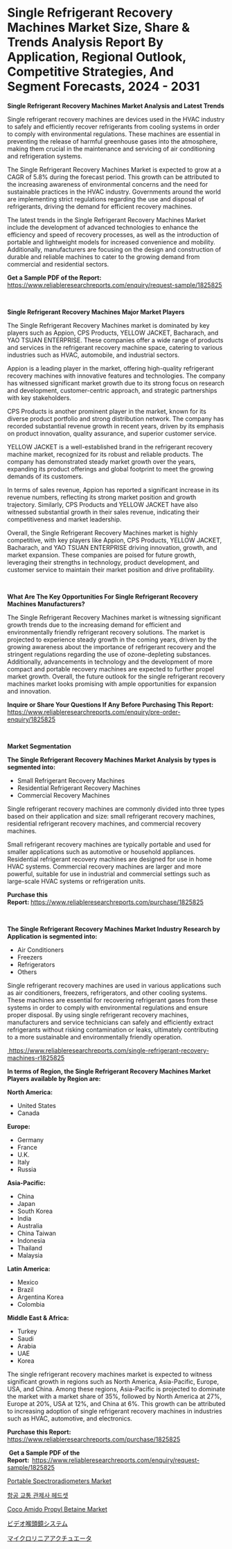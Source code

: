 <p><h1>Single Refrigerant Recovery Machines Market Size, Share & Trends Analysis Report By Application, Regional Outlook, Competitive Strategies, And Segment Forecasts, 2024 - 2031</h1></p><p><strong>Single Refrigerant Recovery Machines Market Analysis and Latest Trends</strong></p>
<p><p>Single refrigerant recovery machines are devices used in the HVAC industry to safely and efficiently recover refrigerants from cooling systems in order to comply with environmental regulations. These machines are essential in preventing the release of harmful greenhouse gases into the atmosphere, making them crucial in the maintenance and servicing of air conditioning and refrigeration systems.</p><p>The Single Refrigerant Recovery Machines Market is expected to grow at a CAGR of 5.8% during the forecast period. This growth can be attributed to the increasing awareness of environmental concerns and the need for sustainable practices in the HVAC industry. Governments around the world are implementing strict regulations regarding the use and disposal of refrigerants, driving the demand for efficient recovery machines.</p><p>The latest trends in the Single Refrigerant Recovery Machines Market include the development of advanced technologies to enhance the efficiency and speed of recovery processes, as well as the introduction of portable and lightweight models for increased convenience and mobility. Additionally, manufacturers are focusing on the design and construction of durable and reliable machines to cater to the growing demand from commercial and residential sectors.</p></p>
<p><strong>Get a Sample PDF of the Report:&nbsp;</strong> <a href="https://www.reliableresearchreports.com/enquiry/request-sample/1825825">https://www.reliableresearchreports.com/enquiry/request-sample/1825825</a></p>
<p>&nbsp;</p>
<p><strong>Single Refrigerant Recovery Machines Major Market Players</strong></p>
<p><p>The Single Refrigerant Recovery Machines market is dominated by key players such as Appion, CPS Products, YELLOW JACKET, Bacharach, and YAO TSUAN ENTERPRISE. These companies offer a wide range of products and services in the refrigerant recovery machine space, catering to various industries such as HVAC, automobile, and industrial sectors.</p><p>Appion is a leading player in the market, offering high-quality refrigerant recovery machines with innovative features and technologies. The company has witnessed significant market growth due to its strong focus on research and development, customer-centric approach, and strategic partnerships with key stakeholders.</p><p>CPS Products is another prominent player in the market, known for its diverse product portfolio and strong distribution network. The company has recorded substantial revenue growth in recent years, driven by its emphasis on product innovation, quality assurance, and superior customer service.</p><p>YELLOW JACKET is a well-established brand in the refrigerant recovery machine market, recognized for its robust and reliable products. The company has demonstrated steady market growth over the years, expanding its product offerings and global footprint to meet the growing demands of its customers.</p><p>In terms of sales revenue, Appion has reported a significant increase in its revenue numbers, reflecting its strong market position and growth trajectory. Similarly, CPS Products and YELLOW JACKET have also witnessed substantial growth in their sales revenue, indicating their competitiveness and market leadership.</p><p>Overall, the Single Refrigerant Recovery Machines market is highly competitive, with key players like Appion, CPS Products, YELLOW JACKET, Bacharach, and YAO TSUAN ENTERPRISE driving innovation, growth, and market expansion. These companies are poised for future growth, leveraging their strengths in technology, product development, and customer service to maintain their market position and drive profitability.</p></p>
<p>&nbsp;</p>
<p><strong>What Are The Key Opportunities For Single Refrigerant Recovery Machines Manufacturers?</strong></p>
<p><p>The Single Refrigerant Recovery Machines market is witnessing significant growth trends due to the increasing demand for efficient and environmentally friendly refrigerant recovery solutions. The market is projected to experience steady growth in the coming years, driven by the growing awareness about the importance of refrigerant recovery and the stringent regulations regarding the use of ozone-depleting substances. Additionally, advancements in technology and the development of more compact and portable recovery machines are expected to further propel market growth. Overall, the future outlook for the single refrigerant recovery machines market looks promising with ample opportunities for expansion and innovation.</p></p>
<p><strong>Inquire or Share Your Questions If Any Before Purchasing This Report:</strong> <a href="https://www.reliableresearchreports.com/enquiry/pre-order-enquiry/1825825">https://www.reliableresearchreports.com/enquiry/pre-order-enquiry/1825825</a></p>
<p>&nbsp;</p>
<p><strong>Market Segmentation</strong></p>
<p><strong>The Single Refrigerant Recovery Machines Market Analysis by types is segmented into:</strong></p>
<p><ul><li>Small Refrigerant Recovery Machines</li><li>Residential Refrigerant Recovery Machines</li><li>Commercial Recovery Machines</li></ul></p>
<p><p>Single refrigerant recovery machines are commonly divided into three types based on their application and size: small refrigerant recovery machines, residential refrigerant recovery machines, and commercial recovery machines.</p><p>Small refrigerant recovery machines are typically portable and used for smaller applications such as automotive or household appliances. Residential refrigerant recovery machines are designed for use in home HVAC systems. Commercial recovery machines are larger and more powerful, suitable for use in industrial and commercial settings such as large-scale HVAC systems or refrigeration units.</p></p>
<p><strong>Purchase this Report:&nbsp;</strong><a href="https://www.reliableresearchreports.com/purchase/1825825">https://www.reliableresearchreports.com/purchase/1825825</a></p>
<p>&nbsp;</p>
<p><strong>The Single Refrigerant Recovery Machines Market Industry Research by Application is segmented into:</strong></p>
<p><ul><li>Air Conditioners</li><li>Freezers</li><li>Refrigerators</li><li>Others</li></ul></p>
<p><p>Single refrigerant recovery machines are used in various applications such as air conditioners, freezers, refrigerators, and other cooling systems. These machines are essential for recovering refrigerant gases from these systems in order to comply with environmental regulations and ensure proper disposal. By using single refrigerant recovery machines, manufacturers and service technicians can safely and efficiently extract refrigerants without risking contamination or leaks, ultimately contributing to a more sustainable and environmentally friendly operation.</p></p>
<p><a href="https://www.reliableresearchreports.com/single-refrigerant-recovery-machines-r1825825">&nbsp;https://www.reliableresearchreports.com/single-refrigerant-recovery-machines-r1825825</a></p>
<p><strong>In terms of Region, the Single Refrigerant Recovery Machines Market Players available by Region are:</strong></p>
<p>
    <p> <strong> North America: </strong>
        <ul>
            <li>United States</li>
            <li>Canada</li>
        </ul>
        </p> 
    <p> <strong> Europe: </strong>
        <ul>
            <li>Germany</li>
            <li>France</li>
            <li>U.K.</li>
            <li>Italy</li>
            <li>Russia</li>
        </ul>
        </p> 
    <p> <strong> Asia-Pacific: </strong>
        <ul>
            <li>China</li>
            <li>Japan</li>
            <li>South Korea</li>
            <li>India</li>
            <li>Australia</li>
            <li>China Taiwan</li>
            <li>Indonesia</li>
            <li>Thailand</li>
            <li>Malaysia</li>
        </ul>
        </p> 
    <p> <strong> Latin America: </strong>
        <ul>
            <li>Mexico</li>
            <li>Brazil</li>
            <li>Argentina Korea</li>
            <li>Colombia</li>
        </ul>
        </p> 
    <p> <strong> Middle East & Africa: </strong>
        <ul>
            <li>Turkey</li>
            <li>Saudi</li>
            <li>Arabia</li>
            <li>UAE</li>
            <li>Korea</li>
        </ul>
    </p>
    </p>
<p><p>The single refrigerant recovery machines market is expected to witness significant growth in regions such as North America, Asia-Pacific, Europe, USA, and China. Among these regions, Asia-Pacific is projected to dominate the market with a market share of 35%, followed by North America at 27%, Europe at 20%, USA at 12%, and China at 6%. This growth can be attributed to increasing adoption of single refrigerant recovery machines in industries such as HVAC, automotive, and electronics.</p></p>
<p><strong>Purchase this Report: </strong><a href="https://www.reliableresearchreports.com/purchase/1825825">https://www.reliableresearchreports.com/purchase/1825825</a></p>
<p>&nbsp;<strong>Get a Sample PDF of the Report:&nbsp;&nbsp;</strong><a href="https://www.reliableresearchreports.com/enquiry/request-sample/1825825">https://www.reliableresearchreports.com/enquiry/request-sample/1825825</a></p>
<p><strong></strong></p>
<p><p><a href="https://github.com/jerrycopelandthomaswsqd8q/Market-Research-Report-List-2/blob/main/portable-spectroradiometers-market.md">Portable Spectroradiometers Market</a></p><p><a href="https://github.com/nuekbpymrrz5/Market-Research-Report-List-1/blob/main/376546938487.md">항공 교통 관제사 헤드셋</a></p><p><a href="https://issuu.com/reportprime-2/docs/coco-amido-propyl-betaine-market-size-2030.pptx">Coco Amido Propyl Betaine Market</a></p><p><a href="https://github.com/decker5351/Market-Research-Report-List-1/blob/main/447373941690.md">ビデオ喉頭鏡システム</a></p><p><a href="https://github.com/KaydenJohns1964/Market-Research-Report-List-1/blob/main/956952741689.md">マイクロリニアアクチュエータ</a></p></p>